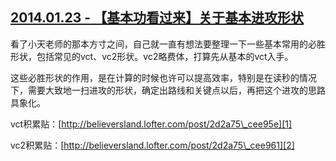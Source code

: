 ## [2014.01.23 - 【基本功看过来】关于基本进攻形状][0]

看了小天老师的那本方寸之间，自己就一直有想法要整理一下一些基本常用的必胜形状，包括常见的vct、vc2形状。vc2略费体，打算先从基本的vct入手。  

这些必胜形状的作用，是在计算的时候也许可以提高效率，特别是在读秒的情况下，需要大致地一扫进攻的形状，确定出路线和关键点以后，再把这个进攻的思路具象化。  

vct积累贴：[http://believersland.lofter.com/post/2d2a75\_cee95e][1]

vc2积累贴：[http://believersland.lofter.com/post/2d2a75\_cee961][2]  



[0]: #
[1]: http://believersland.lofter.com/post/2d2a75_cee95e
[2]: http://believersland.lofter.com/post/2d2a75_cee961